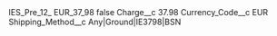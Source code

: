 <?xml version="1.0" encoding="UTF-8"?>
<CustomMetadata xmlns="http://soap.sforce.com/2006/04/metadata" xmlns:xsi="http://www.w3.org/2001/XMLSchema-instance" xmlns:xsd="http://www.w3.org/2001/XMLSchema">
    <label>IES_Pre_12_ EUR_37_98</label>
    <protected>false</protected>
    <values>
        <field>Charge__c</field>
        <value xsi:type="xsd:double">37.98</value>
    </values>
    <values>
        <field>Currency_Code__c</field>
        <value xsi:type="xsd:string">EUR</value>
    </values>
    <values>
        <field>Shipping_Method__c</field>
        <value xsi:type="xsd:string">Any|Ground|IE3798|BSN</value>
    </values>
</CustomMetadata>
